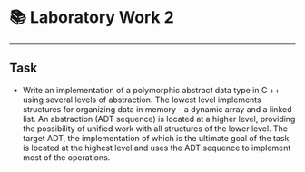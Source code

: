 # :books: Laboratory Work 2
---
## **Task**
- Write an implementation of a polymorphic abstract data type in C ++ using several levels of abstraction. The lowest level implements structures for organizing data in memory - a dynamic array and a linked list. An abstraction (ADT sequence) is located at a higher level, providing the possibility of unified work with all structures of the lower level. The target ADT, the implementation of which is the ultimate goal of the task, is located at the highest level and uses the ADT sequence to implement most of the operations.
